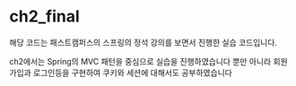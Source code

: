 # ch2_final
해당 코드는 패스트캠퍼스의 스프링의 정석 강의를 보면서 진행한 실습 코드입니다.

ch2에서는 Spring의 MVC 패턴을 중심으로 실습을 진행하였습니다
뿐만 아니라 회원가입과 로그인등을 구현하여 쿠키와 세션에 대해서도 공부하였습니다
